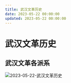 ```yaml
---
title: 武汉文革历史
date: 2023-05-22 00:00:00
updated: 2023-05-22 00:00:00
---
```


# 武汉文革历史

## 武汉文革各派系
![2023-05-22-武汉文革历史](assets/2023-05-22-武汉文革历史.png)

